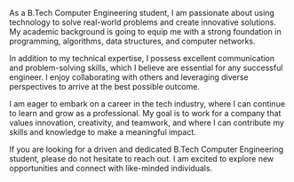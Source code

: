 As a B.Tech Computer Engineering student, I am passionate about using technology to solve real-world problems and create innovative solutions. My academic background is going to equip me with a strong foundation in programming, algorithms, data structures, and computer networks. 

In addition to my technical expertise, I possess excellent communication and problem-solving skills, which I believe are essential for any successful engineer. I enjoy collaborating with others and leveraging diverse perspectives to arrive at the best possible outcome.

I am eager to embark on a career in the tech industry, where I can continue to learn and grow as a professional. My goal is to work for a company that values innovation, creativity, and teamwork, and where I can contribute my skills and knowledge to make a meaningful impact.

If you are looking for a driven and dedicated B.Tech Computer Engineering student, please do not hesitate to reach out. I am excited to explore new opportunities and connect with like-minded individuals.
